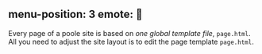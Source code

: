 
menu-position: 3
emote: 📝
---
Every page of a poole site is based on *one global template file*, `page.html`.
All you need to adjust the site layout is to edit the page template
`page.html`.

